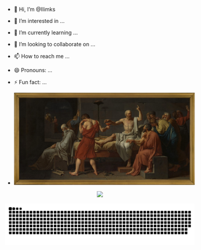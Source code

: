 - 👋 Hi, I’m @Ilimks
- 👀 I’m interested in ...
- 🌱 I’m currently learning ...
- 💞️ I’m looking to collaborate on ...
- 📫 How to reach me ...
- 😄 Pronouns: ...
- ⚡ Fun fact: ...

- <p align="center">
  <a href="https://www.metmuseum.org/art/collection/search/436105">
    <img alt="La Mort de Socrate" src="https://raw.githubusercontent.com/odest/odest/refs/heads/master/images/art.jpg" />
  </a>
</p>


<p align="center">
  <img src="https://skillicons.dev/icons?i=js,react,redux,html,css,scss,git,npm" />
</p>





<div align="center">
  <a href="https://github.com/ilimks">
  <img src="https://github.com/bimashazaman/Github-snake-SVG/raw/master/snake.svg"
       alt="snake" /></a>
</div>
